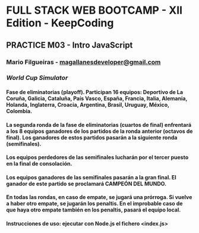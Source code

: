 
# FULL STACK WEB BOOTCAMP - XII Edition - KeepCoding

## PRACTICE M03 - Intro JavaScript

### Mario Filgueiras - magallanesdeveloper@gmail.com

### ***World Cup Simulator***

#### Fase de eliminatorias (playoff). Participan 16 equipos: Deportivo de La Coruña, Galicia, Cataluña, País Vasco, España, Francia, Italia, Alemania, Holanda, Inglaterra, Croacia, Argentina, Brasil, Uruguay, México, Colombia.

#### La segunda ronda de la fase de eliminatorias (cuartos de final) enfrentará a los 8 equipos ganadores de los partidos de la ronda anterior (octavos de final). Los ganadores de estos partidos pasarán a la siguiente ronda (semifinales).

#### Los equipos perdedores de las semifinales lucharán por el tercer puesto en la final de consolación.

#### Los equipos ganadores de las semifinales pasarán a la gran final. El ganador de este partido se proclamará CAMPEÓN DEL MUNDO.

#### En todas las rondas, en caso de empate, se jugará una prórroga. Si vuelve a haber otro empate, se jugarán los penaltis. En el improbable caso de que haya otro empate también en los penaltis, pasará el equipo local.

#### Instrucciones de uso: ejecutar con Node.js el fichero <index.js>






